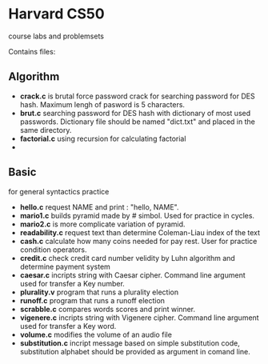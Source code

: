 # Harvard CS50
course labs and problemsets

Contains files:

## Algorithm 
- **crack.c** is brutal force password crack for searching password for DES hash. Maximum lengh of pasword is 5 characters.
- **brut.c** searching password for DES hash with dictionary of most used passwords. Dictionary file should be named "dict.txt" and placed in the same directory.
- **factorial.c** using recursion for calculating factorial 
- 
## Basic
for general syntactics practice
- **hello.c** request NAME and print : "hello,  NAME".
- **mario1.c**  builds pyramid made by # simbol. Used for practice in cycles.
- **mario2.c** is more complicate variation of pyramid.
- **readability.c** request text than determine Coleman-Liau index of the text
- **cash.c** calculate how many coins needed for pay rest. User for practice condition operators.
- **credit.c** check credit card number velidity by Luhn algorithm and determine payment system
- **caesar.c**  incripts string with Caesar cipher. Command line argument used for transfer a Key number.
- **plurality.v** program that runs a plurality election
- **runoff.c** program that runs a runoff election
- **scrabble.c** compares  words scores and print winner.
- **vigenere.c** incripts string with Vigenere cipher. Command line argument used for transfer a Key word.
- **volume.c** modifies the volume of an audio file
- **substitution.c** incript message based on simple substitution code, substitution alphabet should be provided as argument in comand line.

